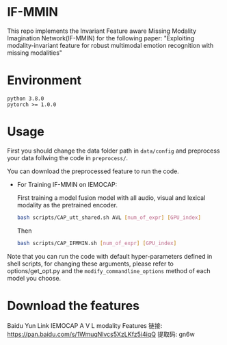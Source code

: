 # IF-MMIN

This repo implements the Invariant Feature aware Missing Modality Imagination Network(IF-MMIN) for the following paper:
"Exploiting modality-invariant feature for robust multimodal emotion recognition with missing modalities" 

# Environment

``` 
python 3.8.0
pytorch >= 1.0.0
```

# Usage

First you should change the data folder path in ```data/config``` and preprocess your data follwing the code in ```preprocess/```.

You can download the preprocessed feature to run the code.

+ For Training IF-MMIN on IEMOCAP:

    First training a model fusion model with all audio, visual and lexical modality as the pretrained encoder.

    ```bash
    bash scripts/CAP_utt_shared.sh AVL [num_of_expr] [GPU_index]
    ```

    Then

    ```bash
    bash scripts/CAP_IFMMIN.sh [num_of_expr] [GPU_index]
    ```


Note that you can run the code with default hyper-parameters defined in shell scripts, for changing these arguments, please refer to options/get_opt.py and the ```modify_commandline_options``` method of each model you choose.

# Download the features
Baidu Yun Link
IEMOCAP A V L modality Features
链接: https://pan.baidu.com/s/1WmuqNlvcs5XzLKfz5i4iqQ 提取码: gn6w 

